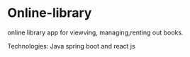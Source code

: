 # Online-library

online library app for viewving, managing,renting out books.

Technologies: Java spring boot and react js

